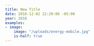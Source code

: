 ```yaml
---
title: New Title
date: 2016-12-02 12:29:00 -05:00
year: 2016
examples:
- image:
    image: "/uploads/energy-mobile.jpg"
    is-half: true
---
```


